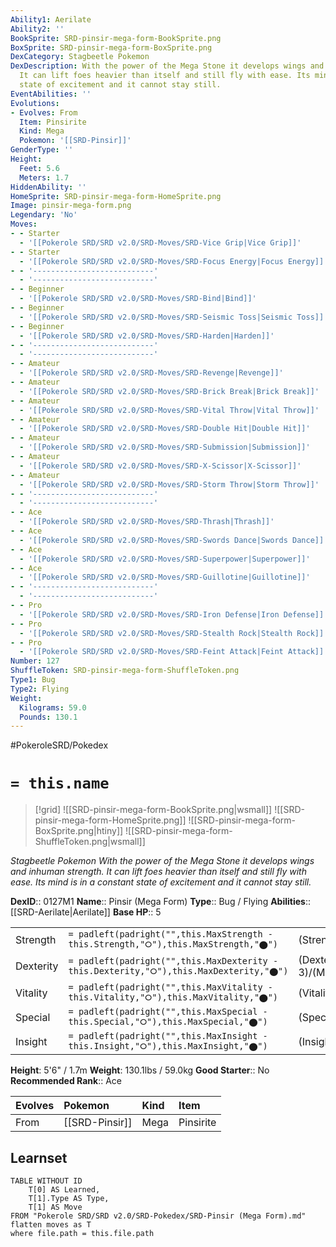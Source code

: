 ```yaml
---
Ability1: Aerilate
Ability2: ''
BookSprite: SRD-pinsir-mega-form-BookSprite.png
BoxSprite: SRD-pinsir-mega-form-BoxSprite.png
DexCategory: Stagbeetle Pokemon
DexDescription: With the power of the Mega Stone it develops wings and inhuman strength.
  It can lift foes heavier than itself and still fly with ease. Its mind is in a constant
  state of excitement and it cannot stay still.
EventAbilities: ''
Evolutions:
- Evolves: From
  Item: Pinsirite
  Kind: Mega
  Pokemon: '[[SRD-Pinsir]]'
GenderType: ''
Height:
  Feet: 5.6
  Meters: 1.7
HiddenAbility: ''
HomeSprite: SRD-pinsir-mega-form-HomeSprite.png
Image: pinsir-mega-form.png
Legendary: 'No'
Moves:
- - Starter
  - '[[Pokerole SRD/SRD v2.0/SRD-Moves/SRD-Vice Grip|Vice Grip]]'
- - Starter
  - '[[Pokerole SRD/SRD v2.0/SRD-Moves/SRD-Focus Energy|Focus Energy]]'
- - '---------------------------'
  - '---------------------------'
- - Beginner
  - '[[Pokerole SRD/SRD v2.0/SRD-Moves/SRD-Bind|Bind]]'
- - Beginner
  - '[[Pokerole SRD/SRD v2.0/SRD-Moves/SRD-Seismic Toss|Seismic Toss]]'
- - Beginner
  - '[[Pokerole SRD/SRD v2.0/SRD-Moves/SRD-Harden|Harden]]'
- - '---------------------------'
  - '---------------------------'
- - Amateur
  - '[[Pokerole SRD/SRD v2.0/SRD-Moves/SRD-Revenge|Revenge]]'
- - Amateur
  - '[[Pokerole SRD/SRD v2.0/SRD-Moves/SRD-Brick Break|Brick Break]]'
- - Amateur
  - '[[Pokerole SRD/SRD v2.0/SRD-Moves/SRD-Vital Throw|Vital Throw]]'
- - Amateur
  - '[[Pokerole SRD/SRD v2.0/SRD-Moves/SRD-Double Hit|Double Hit]]'
- - Amateur
  - '[[Pokerole SRD/SRD v2.0/SRD-Moves/SRD-Submission|Submission]]'
- - Amateur
  - '[[Pokerole SRD/SRD v2.0/SRD-Moves/SRD-X-Scissor|X-Scissor]]'
- - Amateur
  - '[[Pokerole SRD/SRD v2.0/SRD-Moves/SRD-Storm Throw|Storm Throw]]'
- - '---------------------------'
  - '---------------------------'
- - Ace
  - '[[Pokerole SRD/SRD v2.0/SRD-Moves/SRD-Thrash|Thrash]]'
- - Ace
  - '[[Pokerole SRD/SRD v2.0/SRD-Moves/SRD-Swords Dance|Swords Dance]]'
- - Ace
  - '[[Pokerole SRD/SRD v2.0/SRD-Moves/SRD-Superpower|Superpower]]'
- - Ace
  - '[[Pokerole SRD/SRD v2.0/SRD-Moves/SRD-Guillotine|Guillotine]]'
- - '---------------------------'
  - '---------------------------'
- - Pro
  - '[[Pokerole SRD/SRD v2.0/SRD-Moves/SRD-Iron Defense|Iron Defense]]'
- - Pro
  - '[[Pokerole SRD/SRD v2.0/SRD-Moves/SRD-Stealth Rock|Stealth Rock]]'
- - Pro
  - '[[Pokerole SRD/SRD v2.0/SRD-Moves/SRD-Feint Attack|Feint Attack]]'
Number: 127
ShuffleToken: SRD-pinsir-mega-form-ShuffleToken.png
Type1: Bug
Type2: Flying
Weight:
  Kilograms: 59.0
  Pounds: 130.1
---
```


#PokeroleSRD/Pokedex

# `= this.name`

> [!grid]
> ![[SRD-pinsir-mega-form-BookSprite.png|wsmall]]
> ![[SRD-pinsir-mega-form-HomeSprite.png]]
> ![[SRD-pinsir-mega-form-BoxSprite.png|htiny]]
> ![[SRD-pinsir-mega-form-ShuffleToken.png|wsmall]]


*Stagbeetle Pokemon*
*With the power of the Mega Stone it develops wings and inhuman strength. It can lift foes heavier than itself and still fly with ease. Its mind is in a constant state of excitement and it cannot stay still.*

**DexID**:: 0127M1
**Name**:: Pinsir (Mega Form)
**Type**:: Bug / Flying
**Abilities**:: [[SRD-Aerilate|Aerilate]]
**Base HP**:: 5

|           |                                                                                        |                                          |
| --------- | -------------------------------------------------------------------------------------- | ---------------------------------------- |
| Strength  | `= padleft(padright("",this.MaxStrength - this.Strength,"⭘"),this.MaxStrength,"⬤")`    | (Strength::4)/(MaxStrength::8)   |
| Dexterity | `= padleft(padright("",this.MaxDexterity - this.Dexterity,"⭘"),this.MaxDexterity,"⬤")` | (Dexterity:: 3)/(MaxDexterity::6) |
| Vitality  | `= padleft(padright("",this.MaxVitality - this.Vitality,"⭘"),this.MaxVitality,"⬤")`    | (Vitality::3)/(MaxVitality::7)   |
| Special   | `= padleft(padright("",this.MaxSpecial - this.Special,"⭘"),this.MaxSpecial,"⬤")`       | (Special::2)/(MaxSpecial::4)     |
| Insight   | `= padleft(padright("",this.MaxInsight - this.Insight,"⭘"),this.MaxInsight,"⬤")`       | (Insight::2)/(MaxInsight::5)     |

**Height**: 5'6" / 1.7m
**Weight**: 130.1lbs / 59.0kg
**Good Starter**:: No
**Recommended Rank**:: Ace

| Evolves   | Pokemon        | Kind   | Item      |
|:----------|:---------------|:-------|:----------|
| From      | [[SRD-Pinsir]] | Mega   | Pinsirite |

## Learnset

```dataview
TABLE WITHOUT ID
    T[0] AS Learned,
    T[1].Type AS Type,
    T[1] AS Move
FROM "Pokerole SRD/SRD v2.0/SRD-Pokedex/SRD-Pinsir (Mega Form).md"
flatten moves as T
where file.path = this.file.path
```
